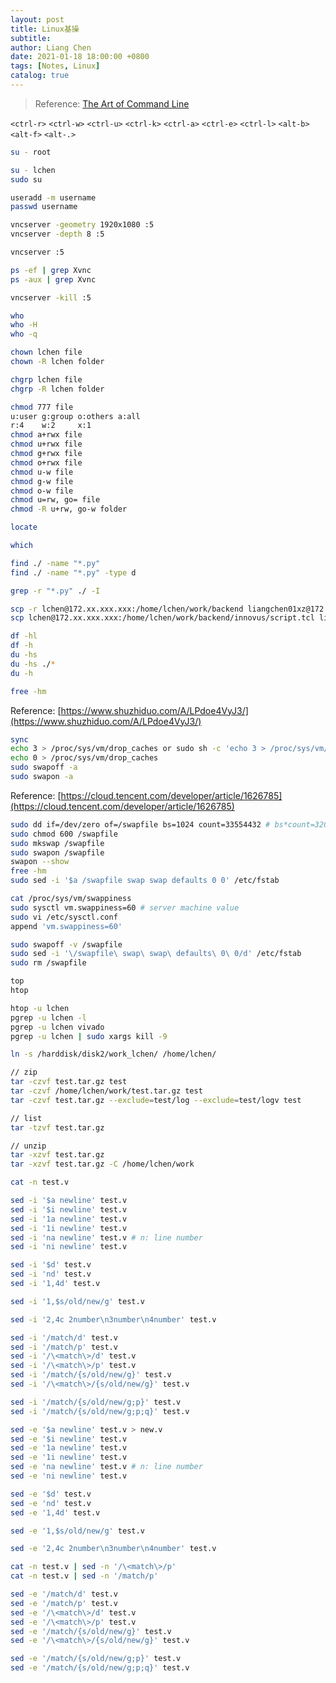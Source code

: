 ```yaml
---
layout: post
title: Linux基操
subtitle:
author: Liang Chen
date: 2021-01-18 18:00:00 +0800
tags: [Notes, Linux]
catalog: true
---
```


> Reference: [The Art of Command Line](https://github.com/jlevy/the-art-of-command-line)

`<ctrl-r>` `<ctrl-w>` `<ctrl-u>` `<ctrl-k>` `<ctrl-a>` `<ctrl-e>` `<ctrl-l>` `<alt-b>` `<alt-f>` `<alt-.>`

```bash
su - root

su - lchen
sudo su
```

```bash
useradd -m username
passwd username
```

```bash
vncserver -geometry 1920x1080 :5
vncserver -depth 8 :5

vncserver :5

ps -ef | grep Xvnc
ps -aux | grep Xvnc

vncserver -kill :5
```

```bash
who
who -H
who -q
```

```bash
chown lchen file
chown -R lchen folder

chgrp lchen file
chgrp -R lchen folder

chmod 777 file
u:user g:group o:others a:all
r:4    w:2     x:1
chmod a+rwx file
chmod u+rwx file
chmod g+rwx file
chmod o+rwx file
chmod u-w file
chmod g-w file
chmod o-w file
chmod u=rw, go= file
chmod -R u+rw, go-w folder
```

```bash
locate

which

find ./ -name "*.py"
find ./ -name "*.py" -type d

grep -r "*.py" ./ -I
```

```bash
scp -r lchen@172.xx.xxx.xxx:/home/lchen/work/backend liangchen01xz@172.xx.xxx.xxx:/home/liangchen01xz/work
scp lchen@172.xx.xxx.xxx:/home/lchen/work/backend/innovus/script.tcl liangchen01xz@172.xx.xxx.xxx:/home/liangchen01xz/work
```

```bash
df -hl
df -h
du -hs
du -hs ./*
du -h
```

```bash
free -hm 
```

Reference: [https://www.shuzhiduo.com/A/LPdoe4VyJ3/](https://www.shuzhiduo.com/A/LPdoe4VyJ3/)
```bash
sync
echo 3 > /proc/sys/vm/drop_caches or sudo sh -c 'echo 3 > /proc/sys/vm/drop_caches'
echo 0 > /proc/sys/vm/drop_caches
sudo swapoff -a
sudo swapon -a
```

Reference: [https://cloud.tencent.com/developer/article/1626785](https://cloud.tencent.com/developer/article/1626785)
```bash
sudo dd if=/dev/zero of=/swapfile bs=1024 count=33554432 # bs*count=32G
sudo chmod 600 /swapfile
sudo mkswap /swapfile
sudo swapon /swapfile
swapon --show
free -hm
sudo sed -i '$a /swapfile swap swap defaults 0 0' /etc/fstab

cat /proc/sys/vm/swappiness
sudo sysctl vm.swappiness=60 # server machine value
sudo vi /etc/sysctl.conf
append 'vm.swappiness=60'

sudo swapoff -v /swapfile
sudo sed -i '\/swapfile\ swap\ swap\ defaults\ 0\ 0/d' /etc/fstab
sudo rm /swapfile
```

```bash
top
htop

htop -u lchen
pgrep -u lchen -l
pgrep -u lchen vivado
pgrep -u lchen | sudo xargs kill -9
```

```bash
ln -s /harddisk/disk2/work_lchen/ /home/lchen/
```

```bash
// zip
tar -czvf test.tar.gz test
tar -czvf /home/lchen/work/test.tar.gz test
tar -czvf test.tar.gz --exclude=test/log --exclude=test/logv test

// list
tar -tzvf test.tar.gz

// unzip
tar -xzvf test.tar.gz
tar -xzvf test.tar.gz -C /home/lchen/work
```

```bash
cat -n test.v

sed -i '$a newline' test.v
sed -i '$i newline' test.v
sed -i '1a newline' test.v
sed -i '1i newline' test.v
sed -i 'na newline' test.v # n: line number
sed -i 'ni newline' test.v 

sed -i '$d' test.v
sed -i 'nd' test.v
sed -i '1,4d' test.v

sed -i '1,$s/old/new/g' test.v

sed -i '2,4c 2number\n3number\n4number' test.v

sed -i '/match/d' test.v
sed -i '/match/p' test.v
sed -i '/\<match\>/d' test.v
sed -i '/\<match\>/p' test.v
sed -i '/match/{s/old/new/g}' test.v
sed -i '/\<match\>/{s/old/new/g}' test.v

sed -i '/match/{s/old/new/g;p}' test.v
sed -i '/match/{s/old/new/g;p;q}' test.v

sed -e '$a newline' test.v > new.v
sed -e '$i newline' test.v
sed -e '1a newline' test.v
sed -e '1i newline' test.v
sed -e 'na newline' test.v # n: line number
sed -e 'ni newline' test.v

sed -e '$d' test.v
sed -e 'nd' test.v
sed -e '1,4d' test.v

sed -e '1,$s/old/new/g' test.v

sed -e '2,4c 2number\n3number\n4number' test.v

cat -n test.v | sed -n '/\<match\>/p'
cat -n test.v | sed -n '/match/p'

sed -e '/match/d' test.v
sed -e '/match/p' test.v
sed -e '/\<match\>/d' test.v
sed -e '/\<match\>/p' test.v
sed -e '/match/{s/old/new/g}' test.v
sed -e '/\<match\>/{s/old/new/g}' test.v

sed -e '/match/{s/old/new/g;p}' test.v
sed -e '/match/{s/old/new/g;p;q}' test.v
```
